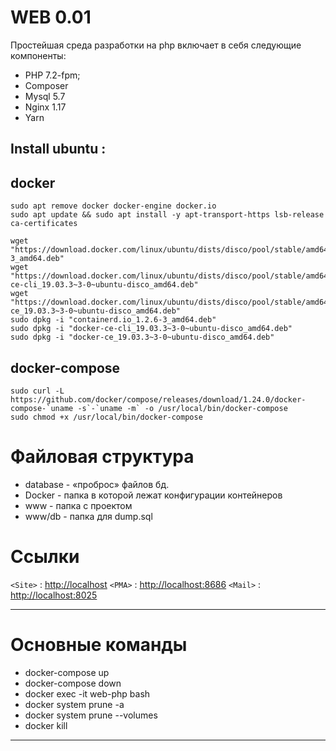 # WEB 0.01

Простейшая среда разработки на php включает в себя следующие компоненты:

- PHP 7.2-fpm;
- Composer
- Mysql 5.7
- Nginx 1.17
- Yarn

Install ubuntu :
------------
## docker 

	sudo apt remove docker docker-engine docker.io
	sudo apt update && sudo apt install -y apt-transport-https lsb-release ca-certificates

	wget "https://download.docker.com/linux/ubuntu/dists/disco/pool/stable/amd64/containerd.io_1.2.6-3_amd64.deb"
	wget "https://download.docker.com/linux/ubuntu/dists/disco/pool/stable/amd64/docker-ce-cli_19.03.3~3-0~ubuntu-disco_amd64.deb"
	wget "https://download.docker.com/linux/ubuntu/dists/disco/pool/stable/amd64/docker-ce_19.03.3~3-0~ubuntu-disco_amd64.deb"
	sudo dpkg -i "containerd.io_1.2.6-3_amd64.deb"
	sudo dpkg -i "docker-ce-cli_19.03.3~3-0~ubuntu-disco_amd64.deb"
	sudo dpkg -i "docker-ce_19.03.3~3-0~ubuntu-disco_amd64.deb"

## docker-compose
	sudo curl -L https://github.com/docker/compose/releases/download/1.24.0/docker-compose-`uname -s`-`uname -m` -o /usr/local/bin/docker-compose
	sudo chmod +x /usr/local/bin/docker-compose

# Файловая структура
-  database - «проброс» файлов бд.
-  Docker - папка в которой лежат конфигурации контейнеров
-  www - папка с проектом
-  www/db -  папка для dump.sql

# Ссылки 
`<Site>` : <http://localhost>
`<PMA>` : <http://localhost:8686>
`<Mail>` : <http://localhost:8025>

------------

# Основные команды
- docker-compose up
- docker-compose down
- docker exec -it web-php bash
- docker system prune -a
- docker system prune --volumes
- docker kill

------------
